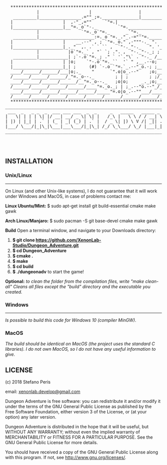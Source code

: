 <pre>
 
  *******************************************************************************
            |                   |                  |                     |
   _________|________________.=""_;=.______________|_____________________|_______
  |                   |  ,-"_,=""     `"=.|                  |
  |___________________|__"=._o`"-._        `"=.______________|___________________
            |                `"=._o`"=._      _`"=._                     |
   _________|_____________________:=._o "=._."_.-="'"=.__________________|_______
  |                   |    __.--" , ; `"=._o." ,-"""-._ ".   |
  |___________________|_._"  ,. .` ` `` ,  `"-._"-._   ". '__|___________________
            |           |o`"=._` , "` `; .". ,  "-._"-._; ;              |
   _________|___________| ;`-.o`"=._; ." ` '`."\` . "-._ /_______________|_______
  |                   | |o;    `"-.o`"=._``  '` " ,__.--o;   |
  |___________________|_| ;     (#) `-.o `"=.`_.--"_o.-; ;___|___________________
  ____/______/______/___|o;._    "      `".o|o_.--"    ;o;____/______/______/____
  /______/______/______/_"=._o--._        ; | ;        ; ;/______/______/______/_
  ____/______/______/______/__"=._o--._   ;o|o;     _._;o;____/______/______/____
  /______/______/______/______/____"=._o._; | ;_.--"o.--"_/______/______/______/_
  ____/______/______/______/______/_____"=.o|o_.--""___/______/______/______/____
  /______/______/______/______/______/______/______/______/______/______/______/
  *******************************************************************************
___________________________________________________________________________________
 ___  _   _ _  _  ___ ___ ___  _  _     _   _____   _____ _  _ _____ _   _ ___ ___ 
|   \| | | | \| |/ __| __/ _ \| \| |   /_\ |   \ \ / / __| \| |_   _| | | | _ \ __|
| |) | |_| | .` | (_ | _| (_) | .` |  / _ \| |) \ V /| _|| .` | | | | |_| |   / _|
|___/ \___/|_|\_|\___|___\___/|_|\_| /_/ \_\___/ \_/ |___|_|\_| |_|  \___/|_|_\___|
___________________________________________________________________________________

</pre>

<br>


## INSTALLATION

### Unix/Linux
----------------------

On Linux (and other Unix-like systems), I do not guarantee that it will work
under Windows and MacOS, in case of problems contact me:

**Linux Ubuntu/Mint:**
$ sudo apt-get install git build-essential cmake make gawk

**Arch Linux/Manjaro:**
$ sudo pacman -S git base-devel cmake make gawk

**Build**
Open a terminal window, and navigate to your Downloads directory: <br>
1. **$ git clone https://github.com/XenonLab-Studio/Dungeon_Adventure.git** <br>
2. **$ cd Dungeon_Adventure** <br>
3. **$ cmake .** <br>
4. **$ make** <br>
5. **$ cd build** <br>
6. **$ ./dungeonadv** to start the game! <br>

**Optional:** *to clean the folder from the compilation files, write "make clean-all" Cleans all files except the "build" directory and the executable you created.* <br>

### Windows
-----------------

*Is possible to build this code for Windows 10 (compiler MinGW)*. <br>

### MacOS

*The build should be identical on MacOS (the project uses the standard C libraries). I do not own MacOS, so I do not have any useful information to give.* <br>

## LICENSE

(c) 2018 Stefano Peris

email: <xenonlab.develop@gmail.com>

Dungeon Adventure is free software: you can redistribute it and/or modify
it under the terms of the GNU General Public License as published by
the Free Software Foundation, either version 3 of the License, or
(at your option) any later version.

Dungeon Adventure is distributed in the hope that it will be useful,
but WITHOUT ANY WARRANTY; without even the implied warranty of
MERCHANTABILITY or FITNESS FOR A PARTICULAR PURPOSE.  See the
GNU General Public License for more details.

You should have received a copy of the GNU General Public License
along with this program.  If not, see <http://www.gnu.org/licenses/>.


